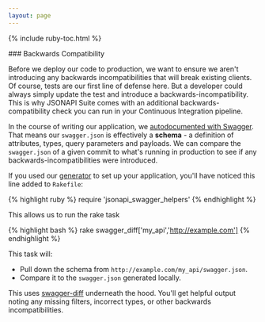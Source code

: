 ```yaml
---
layout: page
---
```


{% include ruby-toc.html %}

<div markdown="1" class="col-md-8 col-md-offset-1">
### Backwards Compatibility

Before we deploy our code to production, we want to ensure we
aren't introducing any backwards incompatibilities that will break
existing clients. Of course, tests are our first line of defense here.
But a developer could always simply update the test and introduce a
backwards-incompatibility. This is why JSONAPI Suite comes with an
additional backwards-compatibility check you can run in your Continuous
Integration pipeline.

In the course of writing our application, we [autodocumented
with Swagger]({{site.github.url}}/ruby/swagger). That means our
`swagger.json` is effectively a **schema** - a definition of
attributes, types, query parameters and payloads. We can compare the
`swagger.json` of a given commit to what's running in production to
see if any backwards-incompatibilities were introduced.

If you used our [generator]({{site.github.url}}/ruby/installation) to set up your application, you'll have noticed this line added to `Rakefile`:

{% highlight ruby %}
require 'jsonapi_swagger_helpers'
{% endhighlight %}

This allows us to run the rake task

{% highlight bash %}
rake swagger_diff['my_api','http://example.com']
{% endhighlight %}

This task will:

  * Pull down the schema from `http://example.com/my_api/swagger.json`.
  * Compare it to the `swagger.json` generated locally.

This uses [swagger-diff](https://github.com/civisanalytics/swagger-diff) underneath the hood. You'll get helpful output noting any missing filters, incorrect types, or other backwards incompatibilities.

